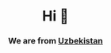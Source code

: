  <h1 align="center">Hi 👋</h1>
<h3 align="center">We are from <a  href="https://en.m.wikipedia.org/wiki/Uzbekistan" target="_blank">Uzbekistan</a> </h3>
